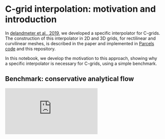 # C-grid interpolation: motivation and introduction

In [delandmeter et al., 2019](https://www.geosci-model-dev.net/12/3571/2019/), we developed a specific interpolator for C-grids. The construction of this interpolator in 2D and 3D grids, for rectilinear and curvilinear meshes, is described in the paper and implemented in [Parcels code](http://www.oceanparcels.org) and this repository.

In this notebook, we develop the motivation to this approach, showing why a specific interpolator is necessary for C-grids, using a simple benchmark.

## Benchmark: conservative analytical flow

![](https://github.com/OceanParcels/parcels_cgrid_interpolation_schemes/blob/adding_doc/c_grid_motivation/pics/two_jets_analytical.pdf)


